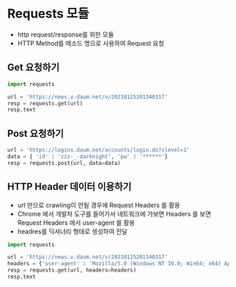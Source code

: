 # Requests 모듈  

- http request/response를 위한 모듈  
- HTTP Method를 메소드 명으로 사용하여 Request 요청  

## Get 요청하기  

```python
import requests

url = 'https://news.v.daum.net/v/20210125201340317'
resp = requests.get(url)
resp.text
```

## Post 요청하기  

```python
url = 'https://logins.daum.net/accounts/login.do?slevel=1'
data = { 'id' : 'zzz-_-darknight', 'pw' : '******'}
resp = requests.post(url, data=data)
```

## HTTP Header 데이터 이용하기  
- url 만으로 crawling이 안될 경우에 Request Headers 를 활용  
- Chrome 에서 개발자 도구를 들어가서 네트워크에 가보면 Headers 를 보면 Request Headers 에서 user-agent 를 활용  
- headres를 딕셔너리 형태로 생성하여 전달  

```python
import requests

url = 'https://news.v.daum.net/v/20210125201340317'
headers = {'user-agent' : 'Mozilla/5.0 (Windows NT 10.0; Win64; x64) AppleWebKit/537.36 (KHTML, like Gecko) Chrome/88.0.4324.104 Safari/537.36'}
resp = requests.get(url, headers=headers)
resp.text
```

